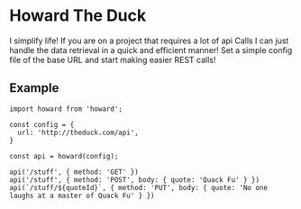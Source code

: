 # Howard The Duck

I simplify life!  If you are on a project that requires a lot of api Calls I can just handle the data retrieval in a quick and efficient manner!  Set a simple config file of the base URL and start making easier REST calls!

## Example
```
import howard from 'howard';

const config = {
  url: 'http://theduck.com/api',
}

const api = howard(config);

api('/stuff', { method: 'GET' })
api('/stuff', { method: 'POST', body: { quote: 'Quack Fu' } })
api(`/stuff/${quoteId}`, { method: 'PUT', body: { quote: 'No one laughs at a master of Quack Fu' } })
```
